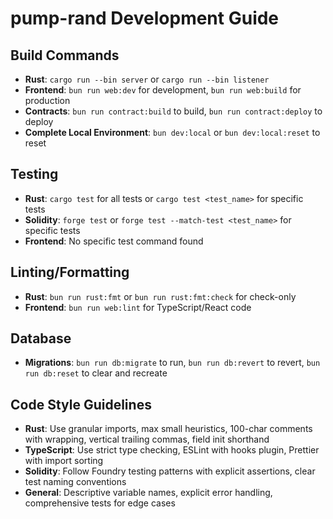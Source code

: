 # pump-rand Development Guide

## Build Commands
- **Rust**: `cargo run --bin server` or `cargo run --bin listener`
- **Frontend**: `bun run web:dev` for development, `bun run web:build` for production
- **Contracts**: `bun run contract:build` to build, `bun run contract:deploy` to deploy
- **Complete Local Environment**: `bun dev:local` or `bun dev:local:reset` to reset

## Testing
- **Rust**: `cargo test` for all tests or `cargo test <test_name>` for specific tests
- **Solidity**: `forge test` or `forge test --match-test <test_name>` for specific tests
- **Frontend**: No specific test command found

## Linting/Formatting
- **Rust**: `bun run rust:fmt` or `bun run rust:fmt:check` for check-only
- **Frontend**: `bun run web:lint` for TypeScript/React code

## Database
- **Migrations**: `bun run db:migrate` to run, `bun run db:revert` to revert, `bun run db:reset` to clear and recreate

## Code Style Guidelines
- **Rust**: Use granular imports, max small heuristics, 100-char comments with wrapping, vertical trailing commas, field init shorthand
- **TypeScript**: Use strict type checking, ESLint with hooks plugin, Prettier with import sorting
- **Solidity**: Follow Foundry testing patterns with explicit assertions, clear test naming conventions
- **General**: Descriptive variable names, explicit error handling, comprehensive tests for edge cases